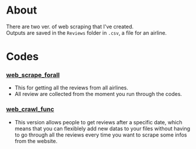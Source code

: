 # About
There are two ver. of web scraping that I've created.  
Outputs are saved in the `Reviews` folder in `.csv`, a file for an airline.

# Codes

### [web_scrape_forall]() 
* This for getting all the reviews from all airlines. 
* All review are collected from the moment you run through the codes.
### [web_crawl_func]() 
* This version allows people to get reviews after a specific date, which means that you can flexiblely add new datas to your files without 
having to go through all the reviews every time you want to scrape some infos from the website. 
